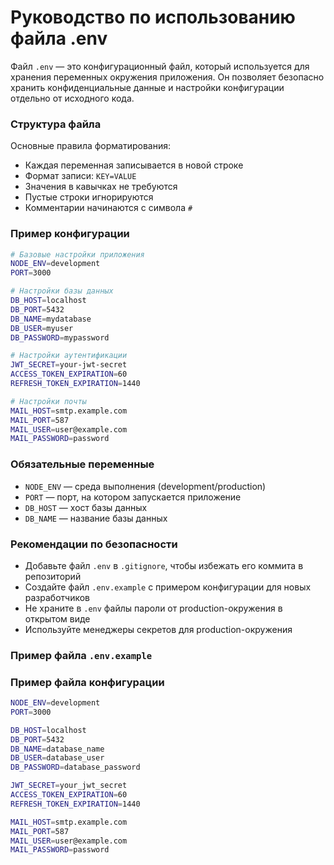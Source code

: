 # Руководство по использованию файла .env
Файл ```.env``` — это конфигурационный файл, который используется для хранения переменных окружения приложения. Он позволяет безопасно хранить конфиденциальные данные и настройки конфигурации отдельно от исходного кода.

### Структура файла
Основные правила форматирования:
- Каждая переменная записывается в новой строке
- Формат записи: ```KEY=VALUE```
- Значения в кавычках не требуются
- Пустые строки игнорируются
- Комментарии начинаются с символа ```#```

### Пример конфигурации
```bash
# Базовые настройки приложения
NODE_ENV=development
PORT=3000

# Настройки базы данных
DB_HOST=localhost
DB_PORT=5432
DB_NAME=mydatabase
DB_USER=myuser
DB_PASSWORD=mypassword

# Настройки аутентификации
JWT_SECRET=your-jwt-secret
ACCESS_TOKEN_EXPIRATION=60
REFRESH_TOKEN_EXPIRATION=1440

# Настройки почты
MAIL_HOST=smtp.example.com
MAIL_PORT=587
MAIL_USER=user@example.com
MAIL_PASSWORD=password
```

### Обязательные переменные
- ```NODE_ENV``` — среда выполнения (development/production)
- ```PORT``` — порт, на котором запускается приложение
- ```DB_HOST``` — хост базы данных
- ```DB_NAME``` — название базы данных

### Рекомендации по безопасности
- Добавьте файл ```.env``` в ```.gitignore```, чтобы избежать его коммита в репозиторий
- Создайте файл ```.env.example``` с примером конфигурации для новых разработчиков
- Не храните в ```.env``` файлы пароли от production-окружения в открытом виде
- Используйте менеджеры секретов для production-окружения

### Пример файла ```.env.example```
### Пример файла конфигурации
```bash
NODE_ENV=development
PORT=3000

DB_HOST=localhost
DB_PORT=5432
DB_NAME=database_name
DB_USER=database_user
DB_PASSWORD=database_password

JWT_SECRET=your_jwt_secret
ACCESS_TOKEN_EXPIRATION=60
REFRESH_TOKEN_EXPIRATION=1440

MAIL_HOST=smtp.example.com
MAIL_PORT=587
MAIL_USER=user@example.com
MAIL_PASSWORD=password
```
